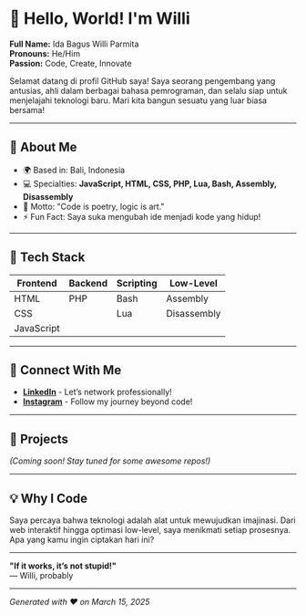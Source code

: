 # 👋 Hello, World! I'm Willi  
**Full Name:** Ida Bagus Willi Parmita  
**Pronouns:** He/Him  
**Passion:** Code, Create, Innovate  

Selamat datang di profil GitHub saya! Saya seorang pengembang yang antusias, ahli dalam berbagai bahasa pemrograman, dan selalu siap untuk menjelajahi teknologi baru. Mari kita bangun sesuatu yang luar biasa bersama!

---

## 🚀 About Me  
- 🌍 Based in: Bali, Indonesia  
- 💻 Specialties: **JavaScript, HTML, CSS, PHP, Lua, Bash, Assembly, Disassembly**  
- 🎯 Motto: "Code is poetry, logic is art."  
- ⚡ Fun Fact: Saya suka mengubah ide menjadi kode yang hidup!

---

## 🔧 Tech Stack  
| Frontend       | Backend     | Scripting       | Low-Level       |
|-----------------|-------------|-----------------|-----------------|
| HTML           | PHP         | Bash            | Assembly        |
| CSS            |             | Lua             | Disassembly     |
| JavaScript     |             |                 |                 |

---

## 📱 Connect With Me  
- **[LinkedIn](https://www.linkedin.com/in/ida-bagus-willi-parmita-a595252b3/)** - Let’s network professionally!  
- **[Instagram](https://www.instagram.com/nxtmowil_/)** - Follow my journey beyond code!  

---

## 🌟 Projects  
*(Coming soon! Stay tuned for some awesome repos!)*  

---

## 💡 Why I Code  
Saya percaya bahwa teknologi adalah alat untuk mewujudkan imajinasi. Dari web interaktif hingga optimasi low-level, saya menikmati setiap prosesnya. Apa yang kamu ingin ciptakan hari ini?

---

**"If it works, it’s not stupid!"**  
— Willi, probably

---

*Generated with ❤️ on March 15, 2025*
